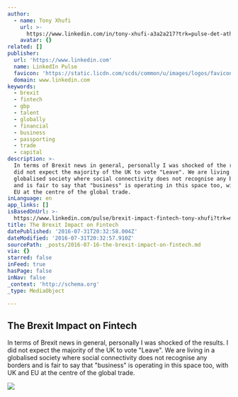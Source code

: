 ```yaml
---
author:
  - name: Tony Xhufi
    url: >-
      https://www.linkedin.com/in/tony-xhufi-a3a2a217?trk=pulse-det-athr_prof-art_hdr
    avatar: {}
related: []
publisher:
  url: 'https://www.linkedin.com'
  name: LinkedIn Pulse
  favicon: 'https://static.licdn.com/scds/common/u/images/logos/favicons/v1/favicon.ico'
  domain: www.linkedin.com
keywords:
  - brexit
  - fintech
  - gbp
  - talent
  - globally
  - financial
  - business
  - passporting
  - trade
  - capital
description: >-
  In terms of Brexit news in general, personally I was shocked of the results. I
  did not expect the majority of the UK to vote "Leave". We are living in a
  globalised society where social connectivity does not recognise any borders
  and is fair to say that "business" is operating in this space too, with UK and
  EU at the centre of the global trade.
inLanguage: en
app_links: []
isBasedOnUrl: >-
  https://www.linkedin.com/pulse/brexit-impact-fintech-tony-xhufi?trk=mp-author-card
title: The Brexit Impact on Fintech
datePublished: '2016-07-31T20:32:58.004Z'
dateModified: '2016-07-31T20:32:57.910Z'
sourcePath: _posts/2016-07-16-the-brexit-impact-on-fintech.md
via: {}
starred: false
inFeed: true
hasPage: false
inNav: false
_context: 'http://schema.org'
_type: MediaObject

---
```

<article style=""><h1>The Brexit Impact on Fintech</h1><p>In terms of Brexit news in general, personally I was shocked of the results. I did not expect the majority of the UK to vote "Leave". We are living in a globalised society where social connectivity does not recognise any borders and is fair to say that "business" is operating in this space too, with UK and EU at the centre of the global trade.</p><img src="https://media.licdn.com/mpr/mpr/AAEAAQAAAAAAAAffAAAAJDRlYTU4NzBmLThkMjktNDgyYS05NTE0LWFlMzg2ZTYwODRkNw.jpg" /></article>